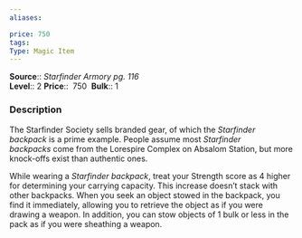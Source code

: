 ```yaml
---
aliases: 

price: 750
tags: 
Type: Magic Item
---
```

**Source**:: _Starfinder Armory pg. 116_  
**Level**:: 2
**Price**::  750 
**Bulk**:: 1

### Description

The Starfinder Society sells branded gear, of which the _Starfinder backpack_ is a prime example. People assume most _Starfinder backpacks_ come from the Lorespire Complex on Absalom Station, but more knock-offs exist than authentic ones.  
  
While wearing a _Starfinder backpack_, treat your Strength score as 4 higher for determining your carrying capacity. This increase doesn’t stack with other backpacks. When you seek an object stowed in the backpack, you find it immediately, allowing you to retrieve the object as if you were drawing a weapon. In addition, you can stow objects of 1 bulk or less in the pack as if you were sheathing a weapon.
